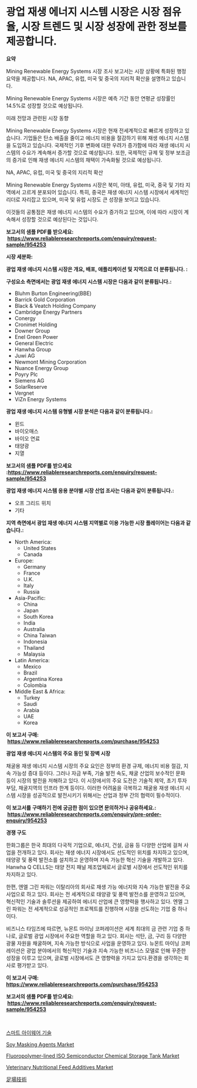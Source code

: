 <p><h1>광업 재생 에너지 시스템 시장은 시장 점유율, 시장 트렌드 및 시장 성장에 관한 정보를 제공합니다.</h1></p><p><strong>요약</strong></p>
<p><p>Mining Renewable Energy Systems 시장 조사 보고서는 시장 상황에 특화된 행정 요약을 제공합니다. NA, APAC, 유럽, 미국 및 중국의 지리적 확산을 설명하고 있습니다.</p><p>Mining Renewable Energy Systems 시장은 예측 기간 동안 연평균 성장률인 14.5%로 성장할 것으로 예상됩니다.</p><p>미래 전망과 관련된 시장 동향</p><p>Mining Renewable Energy Systems 시장은 현재 전세계적으로 빠르게 성장하고 있습니다. 기업들은 탄소 배출을 줄이고 에너지 비용을 절감하기 위해 재생 에너지 시스템을 도입하고 있습니다. 국제적인 기후 변화에 대한 우려가 증가함에 따라 재생 에너지 시스템의 수요가 계속해서 증가할 것으로 예상됩니다. 또한, 국제적인 규제 및 정부 보조금의 증가로 인해 재생 에너지 시스템의 채택이 가속화될 것으로 예상됩니다.</p><p>NA, APAC, 유럽, 미국 및 중국의 지리적 확산</p><p>Mining Renewable Energy Systems 시장은 북미, 아태, 유럽, 미국, 중국 및 기타 지역에서 고르게 분포되어 있습니다. 특히, 중국은 재생 에너지 시스템 시장에서 세계적인 리더로 자리잡고 있으며, 미국 및 유럽 시장도 큰 성장을 보이고 있습니다.</p><p>이것들의 공통점은 재생 에너지 시스템의 수요가 증가하고 있으며, 이에 따라 시장이 계속해서 성장할 것으로 예상된다는 것입니다.</p></p>
<p><strong>보고서의 샘플 PDF를 받으세요: &nbsp;<a href="https://www.reliableresearchreports.com/enquiry/request-sample/954253">https://www.reliableresearchreports.com/enquiry/request-sample/954253</a></strong></p>
<p><strong>시장 세분화:</strong></p>
<p><strong> 광업 재생 에너지 시스템 시장은 개요, 배포, 애플리케이션 및 지역으로 더 분류됩니다. :</strong></p>
<p><strong>구성요소 측면에서는 광업 재생 에너지 시스템 시장은 다음과 같이 분류됩니다.:</strong></p>
<p><ul><li>Bluhm Burton Engineering(BBE)</li><li>Barrick Gold Corporation</li><li>Black & Veatch Holding Company</li><li>Cambridge Energy Partners</li><li>Conergy</li><li>Cronimet Holding</li><li>Downer Group</li><li>Enel Green Power</li><li>General Electric</li><li>Hanwha Group</li><li>Juwi AG</li><li>Newmont Mining Corporation</li><li>Nuance Energy Group</li><li>Poyry Plc</li><li>Siemens AG</li><li>SolarReserve</li><li>Vergnet</li><li>ViZn Energy Systems</li></ul></p>
<p><strong> 광업 재생 에너지 시스템 유형별 시장 분석은 다음과 같이 분류됩니다.:</strong></p>
<p><ul><li>윈드</li><li>바이오매스</li><li>바이오 연료</li><li>태양광</li><li>지열</li></ul></p>
<p><strong>보고서의 샘플 PDF를 받으세요 :<a href="https://www.reliableresearchreports.com/enquiry/request-sample/954253">https://www.reliableresearchreports.com/enquiry/request-sample/954253</a></strong></p>
<p><strong> 광업 재생 에너지 시스템 응용 분야별 시장 산업 조사는 다음과 같이 분류됩니다.:</strong></p>
<p><ul><li>오프 그리드 위치</li><li>기타</li></ul></p>
<p><strong>지역 측면에서 광업 재생 에너지 시스템 지역별로 이용 가능한 시장 플레이어는 다음과 같습니다.:</strong></p>
<p><ul>
    <li>
        North America:
        <ul>
            <li>United States</li>
            <li>Canada</li>
        </ul>
    </li>
    <li>
        Europe:
        <ul>
            <li>Germany</li>
            <li>France</li>
            <li>U.K.</li>
            <li>Italy</li>
            <li>Russia</li>
        </ul>
    </li>
    <li>
        Asia-Pacific:
        <ul>
            <li>China</li>
            <li>Japan</li>
            <li>South Korea</li>
            <li>India</li>
            <li>Australia</li>
            <li>China Taiwan</li>
            <li>Indonesia</li>
            <li>Thailand</li>
            <li>Malaysia</li>
        </ul>
    </li>
    <li>
        Latin America:
        <ul>
            <li>Mexico</li>
            <li>Brazil</li>
            <li>Argentina Korea</li>
            <li>Colombia</li>
        </ul>
    </li>
    <li>
        Middle East & Africa:
        <ul>
            <li>Turkey</li>
            <li>Saudi</li>
            <li>Arabia</li>
            <li>UAE</li>
            <li>Korea</li>
        </ul>
    </li>
    </ul></p>
<p><strong>이 보고서 구매: &nbsp;<a href="https://www.reliableresearchreports.com/purchase/954253">https://www.reliableresearchreports.com/purchase/954253</a></strong></p>
<p><strong>광업 재생 에너지 시스템의 주요 동인 및 장벽 시장</strong></p>
<p><p>채굴용 재생 에너지 시스템 시장의 주요 요인은 정부의 환경 규제, 에너지 비용 절감, 지속 가능성 증대 등이다. 그러나 자금 부족, 기술 발전 속도, 채굴 산업의 보수적인 문화 등이 시장의 발전을 저해하고 있다. 이 시장에서의 주요 도전은 기술적 제약, 초기 투자 부담, 채굴지역의 인프라 한계 등이다. 이러한 어려움을 극복하고 채굴용 재생 에너지 시스템 시장을 성공적으로 발전시키기 위해서는 산업과 정부 간의 협력이 필수적이다.</p></p>
<p><strong>이 보고서를 구매하기 전에 궁금한 점이 있으면 문의하거나 공유하세요.: &nbsp;<a href="https://www.reliableresearchreports.com/enquiry/pre-order-enquiry/954253">https://www.reliableresearchreports.com/enquiry/pre-order-enquiry/954253</a></strong></p>
<p><strong>경쟁 구도</strong></p>
<p><p>한화그룹은 한국 최대의 다국적 기업으로, 에너지, 건설, 금융 등 다양한 산업에 걸쳐 사업을 전개하고 있다. 회사는 재생 에너지 시장에서도 선도적인 위치를 차지하고 있으며, 태양광 및 풍력 발전소를 설치하고 운영하며 지속 가능한 혁신 기술을 개발하고 있다. Hanwha Q CELLS는 태양 전지 패널 제조업체로서 글로벌 시장에서 선도적인 위치를 차지하고 있다.</p><p>한편, 엔엘 그린 파워는 이탈리아의 회사로 재생 가능 에너지와 지속 가능한 발전을 주요 사업으로 하고 있다. 회사는 전 세계적으로 태양광 및 풍력 발전소를 운영하고 있으며, 혁신적인 기술과 솔루션을 제공하여 에너지 산업에 큰 영향력을 행사하고 있다. 엔엘 그린 파워는 전 세계적으로 성공적인 프로젝트를 진행하며 시장을 선도하는 기업 중 하나이다.</p><p>비즈니스 타임즈에 따르면, 뉴몬트 마이닝 코퍼레이션은 세계 최대의 금 관련 기업 중 하나로, 글로벌 광업 시장에서 주요한 역할을 하고 있다. 회사는 석탄, 금, 구리 등 다양한 광물 자원을 채굴하며, 지속 가능한 방식으로 사업을 운영하고 있다. 뉴몬트 마이닝 코퍼레이션은 광업 분야에서의 혁신적인 기술과 지속 가능한 비즈니스 모델로 인해 꾸준한 성장을 이루고 있으며, 글로벌 시장에서도 큰 영향력을 가지고 있다.환경을 생각하는 회사로 평가받고 있다.</p></p>
<p><strong>이 보고서 구매: &nbsp; <a href="https://www.reliableresearchreports.com/purchase/954253">https://www.reliableresearchreports.com/purchase/954253</a></strong></p>
<p><strong>보고서의 샘플 PDF를 받으세요: &nbsp;<a href="https://www.reliableresearchreports.com/enquiry/request-sample/954253">https://www.reliableresearchreports.com/enquiry/request-sample/954253</a></strong><strong></strong></p>
<p>&nbsp;</p>
<p><p><a href="https://github.com/vss5505pa7z1p/Market-Research-Report-List-1/blob/main/9527822185143.md">스마트 아이웨어 기술</a></p><p><a href="https://issuu.com/reportprime-2/docs/soy-masking-agents-market-size-2030.pptx">Soy Masking Agents Market</a></p><p><a href="https://github.com/sofayahoo2023/Market-Research-Report-List-3/blob/main/fluoropolymer-lined-iso-semiconductor-chemical-storage-tank-market.md">Fluoropolymer-lined ISO Semiconductor Chemical Storage Tank Market</a></p><p><a href="https://issuu.com/reportprime-2/docs/veterinary-nutritional-feed-additives-market-size-">Veterinary Nutritional Feed Additives Market</a></p><p><a href="https://github.com/vhemk0794148/Market-Research-Report-List-1/blob/main/1376059185208.md">足場技術</a></p></p>